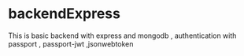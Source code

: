 # backendExpress
This is basic backend with express and mongodb , authentication with passport , passport-jwt ,jsonwebtoken

